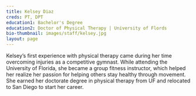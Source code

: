 ```yaml
---
title: Kelsey Diaz
creds: PT, DPT
education1: Bachelor's Degree
education2: Doctor of Physical Therapy | University of Flords
bio-thumbnail: images/staff/kelsey.jpg
layout: page
---
```


Kelsey’s first experience with physical therapy came during her time overcoming injuries as a competitive gymnast. While attending the University of Florida, she became a group fitness instructor, which helped her realize her passion for helping others stay healthy through movement. She earned her doctorate degree in physical therapy from UF and relocated to San Diego to start her career.
